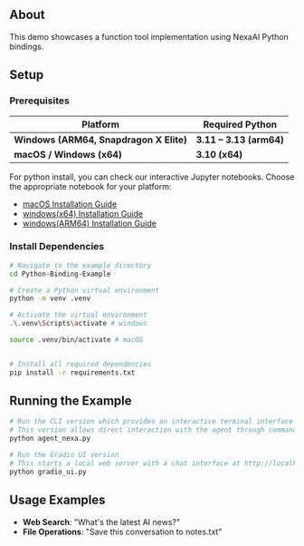 ## About

This demo showcases a function tool implementation using NexaAI Python bindings. 

## Setup

### Prerequisites

| Platform | Required Python | 
|----------|----------------|
| **Windows (ARM64, Snapdragon X Elite)** | **3.11 – 3.13 (arm64)** |
| **macOS / Windows (x64)** | **3.10 (x64)** |

For python install, you can check our interactive Jupyter notebooks. Choose the appropriate notebook for your platform:
- [macOS Installation Guide](../../../bindings/python/notebook/macos.ipynb)
- [windows(x64) Installation Guide](../../../bindings/python/notebook/windows(x64).ipynb)
- [windows(ARM64) Installation Guide](../../../bindings/python/notebook/winodws(arm64).ipynb)

### Install Dependencies

```bash
# Navigate to the example directory
cd Python-Binding-Example

# Create a Python virtual environment
python -m venv .venv

# Activate the virtual environment
.\.venv\Scripts\activate # windows

source .venv/bin/activate # macOS


# Install all required dependencies
pip install -r requirements.txt
```

## Running the Example

```bash
# Run the CLI version which provides an interactive terminal interface
# This version allows direct interaction with the agent through command line
python agent_nexa.py

# Run the Gradio UI version
# This starts a local web server with a chat interface at http://localhost:7860
python gradio_ui.py

```

## Usage Examples

- **Web Search**: "What's the latest AI news?"
- **File Operations**: "Save this conversation to notes.txt"
